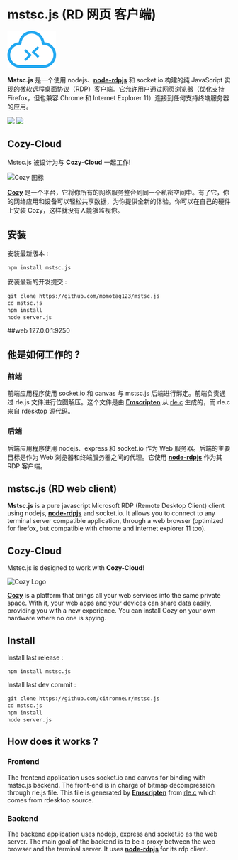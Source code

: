 # mstsc.js (RD 网页 客户端)

![Mstsc.js 图标](./client/img/mstsc.js.png)


**Mstsc.js** 是一个使用 nodejs、[**node-rdpjs**](https://github.com/citronneur/node-rdpjs) 和 socket.io 构建的纯 JavaScript 实现的微软远程桌面协议（RDP）客户端。它允许用户通过网页浏览器（优化支持 Firefox，但也兼容 Chrome 和 Internet Explorer 11）连接到任何支持终端服务器的应用。

<img src='/MOMOTAG123/mstsc.js/edit/main/img/mstsc.js.connect.png' width=200/>
<img src='/MOMOTAG123/mstsc.js/edit/main/img/mstsc.js.explorer.png' width=200/>

## Cozy-Cloud

Mstsc.js 被设计为与 **Cozy-Cloud** 一起工作!

![Cozy 图标](https://raw.github.com/mycozycloud/cozy-setup/gh-pages/assets/images/happycloud.png)

[**Cozy**](http://cozy.io) 是一个平台，它将你所有的网络服务整合到同一个私密空间中。有了它，你的网络应用和设备可以轻松共享数据，为你提供全新的体验。你可以在自己的硬件上安装 Cozy，这样就没有人能够监视你。

## 安装

安装最新版本 : 

```
npm install mstsc.js
```

安装最新的开发提交 : 

```
git clone https://github.com/momotag123/mstsc.js
cd mstsc.js
npm install
node server.js
```
##web
127.0.0.1:9250


## 他是如何工作的 ?

### 前端
前端应用程序使用 socket.io 和 canvas 与 mstsc.js 后端进行绑定。前端负责通过 rle.js 文件进行位图解压。这个文件是由 [**Emscripten**](https://github.com/kripken/emscripten) 从 [rle.c](https://raw.github.com/citronneur/mstsc.js/master/obj/rle.c)  生成的，而 rle.c 来自 rdesktop 源代码。

### 后端
后端应用程序使用 nodejs、express 和 socket.io 作为 Web 服务器。后端的主要目标是作为 Web 浏览器和终端服务器之间的代理。它使用 [**node-rdpjs**](https://github.com/citronneur/node-rdpjs) 作为其 RDP 客户端。

## mstsc.js (RD web client)

**Mstsc.js** is a pure javascript Microsoft RDP (Remote Desktop Client) client using nodejs, [**node-rdpjs**](https://github.com/citronneur/node-rdpjs) and socket.io. It allows you to connect to any terminal server compatible application, through a web browser (optimized for firefox, but compatible with chrome and internet explorer 11 too).

## Cozy-Cloud

Mstsc.js is designed to work with **Cozy-Cloud**!

![Cozy Logo](https://raw.github.com/mycozycloud/cozy-setup/gh-pages/assets/images/happycloud.png)

[**Cozy**](http://cozy.io) is a platform that brings all your web services into the
same private space.  With it, your web apps and your devices can share data
easily, providing you
with a new experience. You can install Cozy on your own hardware where no one
is spying.

## Install

Install last release : 

```
npm install mstsc.js
```

Install last dev commit : 

```
git clone https://github.com/citronneur/mstsc.js
cd mstsc.js
npm install
node server.js
```

## How does it works ?

### Frontend

The frontend application uses socket.io and canvas for binding with mstsc.js backend. The front-end is in charge of bitmap decompression through rle.js file. This file is generated by [**Emscripten**](https://github.com/kripken/emscripten) from [rle.c](https://raw.github.com/citronneur/mstsc.js/master/obj/rle.c) which comes from rdesktop source.

### Backend

The backend application uses nodejs, express and socket.io as the web server. The main goal of the backend is to be a proxy between the web browser and the terminal server. It uses [**node-rdpjs**](https://github.com/citronneur/node-rdpjs) for its rdp client.
